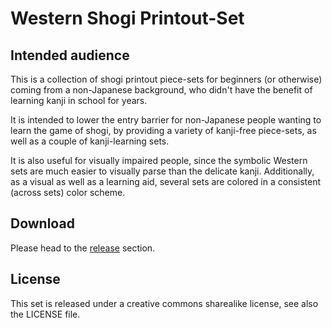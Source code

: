 # Western Shogi Printout-Set

## Intended audience
This is a collection of shogi printout piece-sets for
beginners (or otherwise) coming from a non-Japanese background,
who didn't have the benefit of learning kanji in school for years.

It is intended to lower the entry barrier for non-Japanese people
wanting to learn the game of shogi, by providing a variety of
kanji-free piece-sets, as well as a couple of kanji-learning sets.

It is also useful for visually impaired people, since the
symbolic Western sets are much easier to visually parse than
the delicate kanji. Additionally, as a visual as well as a
learning aid, several sets are colored in a consistent (across
sets) color scheme.

## Download
Please head to the [release](https://github.com/peanatsu/shogi_printout/releases) section.

## License
This set is released under a creative commons sharealike license,
see also the LICENSE file.
